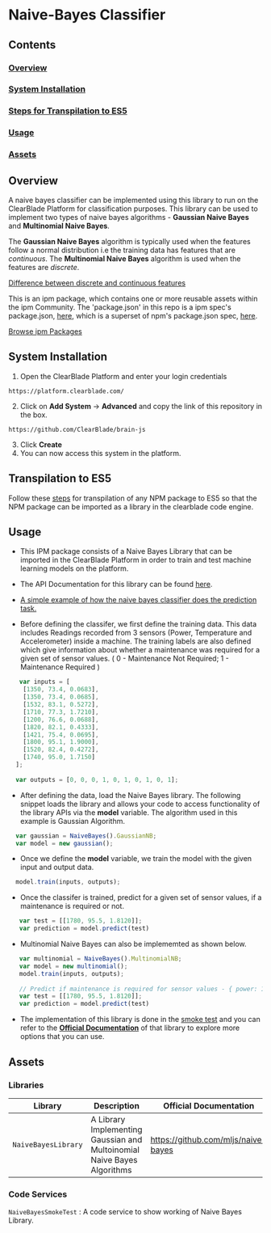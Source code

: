 # Naive-Bayes Classifier

## Contents

### [Overview](#overview-1)
### [System Installation](#system-installation)
### [Steps for Transpilation to ES5](#transpilation-to-es5)
### [Usage](#usage-1)
### [Assets](#assets-1)

## Overview

A naive bayes classifier can be implemented using this library to run on the ClearBlade Platform for classification purposes. This library can be used to implement two types of naive bayes algorithms - **Gaussian Naive Bayes** and **Multinomial Naive Bayes**. 

The **Gaussian Naive Bayes** algorithm is typically used when the features follow a normal distribution i.e the training data has features that are *continuous*. The **Multinomial Naive Bayes** algorithm is used when the features are *discrete*.

[Difference between discrete and continuous features](https://hackernoon.com/continuous-vs-discrete-variables-in-the-context-of-machine-learning-15d9005e2525)

This is an ipm package, which contains one or more reusable assets within the ipm Community. The 'package.json' in this repo is a ipm spec's package.json, [here](https://docs.clearblade.com/v/3/6-ipm/spec), which is a superset of npm's package.json spec, [here](https://docs.npmjs.com/files/package.json).

[Browse ipm Packages](https://ipm.clearblade.com)

## System Installation

1. Open the ClearBlade Platform and enter your login credentials
```
https://platform.clearblade.com/
```
2. Click on **Add System** -> **Advanced** and copy the link of this repository in the box.
```
https://github.com/ClearBlade/brain-js
```
3. Click **Create**
4. You can now access this system in the platform.

## Transpilation to ES5

Follow these [steps](https://github.com/ClearBlade/Machine-Learning-Node-Libraries/blob/master/README.md#steps-for-transpilation-to-es5-1) for transpilation of any NPM package to ES5 so that the NPM package can be imported as a library in the clearblade code engine.

## Usage

- This IPM package consists of a Naive Bayes Library that can be imported in the ClearBlade Platform in order to train and test machine learning models on the platform.

- The API Documentation for this library can be found [here](https://mljs.github.io/naive-bayes/).

- [A simple example of how the naive bayes classifier does the prediction task.](https://www.geeksforgeeks.org/naive-bayes-classifiers/)

- Before defining the classifer, we first define the training data. This data includes Readings recorded from 3 sensors (Power, Temperature and Accelerometer) inside a machine. The training labels are also defined which give information about whether a maintenance was required for a given set of sensor values. ( 0 - Maintenance Not Required; 1 - Maintenance Required )

``` javascript
   var inputs = [
    [1350, 73.4, 0.0683], 
    [1350, 73.4, 0.0685], 
    [1532, 83.1, 0.5272], 
    [1710, 77.3, 1.7210], 
    [1200, 76.6, 0.0688], 
    [1820, 82.1, 0.4333], 
    [1421, 75.4, 0.0695], 
    [1800, 95.1, 1.9000], 
    [1520, 82.4, 0.4272], 
    [1740, 95.0, 1.7150]
  ]; 
  
  var outputs = [0, 0, 0, 1, 0, 1, 0, 1, 0, 1]; 

```

- After defining the data, load the Naive Bayes library. The following snippet loads the library and allows your code to access functionality of the library APIs via the **model** variable. The algorithm used in this example is Gaussian Algorithm.

``` javascript
  var gaussian = NaiveBayes().GaussianNB;
  var model = new gaussian();
```

- Once we define the **model** variable, we train the model with the given input and output data.

``` javascript
  model.train(inputs, outputs); 
```

- Once the classifer is trained, predict for a given set of sensor values, if a maintenance is required or not.

``` javascript
   var test = [[1780, 95.5, 1.8120]];
   var prediction = model.predict(test)
```

- Multinomial Naive Bayes can also be implememted as shown below.

``` javascript
   var multinomial = NaiveBayes().MultinomialNB;
   var model = new multinomial();
   model.train(inputs, outputs); 
  
   // Predict if maintenance is required for sensor values - { power: 1780, temperature: 95.5, accelerometer: 1.8120 }
   var test = [[1780, 95.5, 1.8120]];
   var prediction = model.predict(test)
```

- The implementation of this library is done in the [smoke test](https://github.com/ClearBlade/naive-bayes/blob/master/code/services/NaiveBayesSmokeTest/NaiveBayesSmokeTest.js) and you can refer to the [**Official Documentation**](https://github.com/mljs/naive-bayes) of that library to explore more options that you can use.  

## Assets

### Libraries 

| Library  | Description  | Official Documentation |   
|---|---|---|
| ``` NaiveBayesLibrary ```  | A Library Implementing Gaussian and Multoinomial Naive Bayes Algorithms | https://github.com/mljs/naive-bayes  | 

### Code Services

``` NaiveBayesSmokeTest ``` : A code service to show working of Naive Bayes Library.

